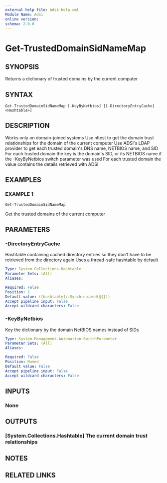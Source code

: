 ```yaml
---
external help file: Adsi-help.xml
Module Name: Adsi
online version:
schema: 2.0.0
---
```


# Get-TrustedDomainSidNameMap

## SYNOPSIS
Returns a dictionary of trusted domains by the current computer

## SYNTAX

```
Get-TrustedDomainSidNameMap [-KeyByNetbios] [[-DirectoryEntryCache] <Hashtable>]
```

## DESCRIPTION
Works only on domain-joined systems
Use nltest to get the domain trust relationships for the domain of the current computer
Use ADSI's LDAP provider to get each trusted domain's DNS name, NETBIOS name, and SID
For each trusted domain the key is the domain's SID, or its NETBIOS name if the -KeyByNetbios switch parameter was used
For each trusted domain the value contains the details retrieved with ADSI

## EXAMPLES

### EXAMPLE 1
```
Get-TrustedDomainSidNameMap
```

Get the trusted domains of the current computer

## PARAMETERS

### -DirectoryEntryCache
Hashtable containing cached directory entries so they don't have to be retrieved from the directory again
Uses a thread-safe hashtable by default

```yaml
Type: System.Collections.Hashtable
Parameter Sets: (All)
Aliases:

Required: False
Position: 1
Default value: ([hashtable]::Synchronized(@{}))
Accept pipeline input: False
Accept wildcard characters: False
```

### -KeyByNetbios
Key the dictionary by the domain NetBIOS names instead of SIDs

```yaml
Type: System.Management.Automation.SwitchParameter
Parameter Sets: (All)
Aliases:

Required: False
Position: Named
Default value: False
Accept pipeline input: False
Accept wildcard characters: False
```

## INPUTS

### None
## OUTPUTS

### [System.Collections.Hashtable] The current domain trust relationships
## NOTES

## RELATED LINKS
